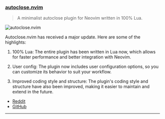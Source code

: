 <h3 id="autoclose.nvim">
  <a href="#autoclose.nvim">
    <span class="icon-text">
      <span class="icon">
        <i class="fa-solid fa-book"></i>
      </span>
    </span>
    <span>autoclose.nvim</span>
  </a>
</h3>

> A minimalist autoclose plugin for Neovim written in 100% Lua.

![autoclose.nvim](https://user-images.githubusercontent.com/74842863/209287511-d44747ea-18ca-4112-925e-5a8c7901e3fd.gif)

Autoclose.nvim has received a major update. Here are some of the highlights:

1. 100% Lua: The entire plugin has been written in Lua now, which allows for faster performance and better integration with Neovim.

2. User config: The plugin now includes user configuration options, so you can customize its behavior to suit your workflow.

3. Improved coding style and structure: The plugin's coding style and structure have also been improved, making it easier to maintain and extend in the future.

- [Reddit](https://www.reddit.com/r/neovim/comments/zsncpf/update_autoclosenvim_a_minimalist_autoclose/?utm_source=share&utm_medium=web2x&context=3)
- [GitHub](https://github.com/m4xshen/autoclose.nvim)

---
